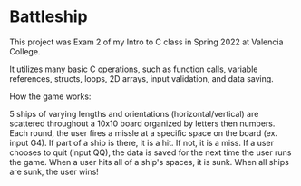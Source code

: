 # Battleship

This project was Exam 2 of my Intro to C class in Spring 2022 at Valencia College. 

It utilizes many basic C operations, such as function calls, variable references, structs, loops, 2D arrays, input validation, and data saving. 


How the game works:

5 ships of varying lengths and orientations (horizontal/vertical) are scattered throughout a 10x10 board organized by letters then numbers. Each round, the user fires a missle at a specific space on the board (ex. input G4). If part of a ship is there, it is a hit. If not, it is a miss. If a user chooses to quit (input QQ), the data is saved for the next time the user runs the game. When a user hits all of a ship's spaces, it is sunk. When all ships are sunk, the user wins!
